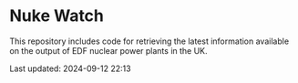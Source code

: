 # Nuke Watch

This repository includes code for retrieving the latest information available on the output of EDF nuclear power plants in the UK.

Last updated: 2024-09-12 22:13